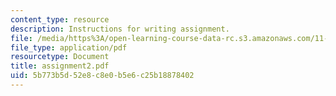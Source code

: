 ```yaml
---
content_type: resource
description: Instructions for writing assignment.
file: /media/https%3A/open-learning-course-data-rc.s3.amazonaws.com/11-229-advanced-writing-seminar-spring-2004/5b773b5d52e8c8e0b5e6c25b18878402_assignment2.pdf
file_type: application/pdf
resourcetype: Document
title: assignment2.pdf
uid: 5b773b5d-52e8-c8e0-b5e6-c25b18878402
---
```

